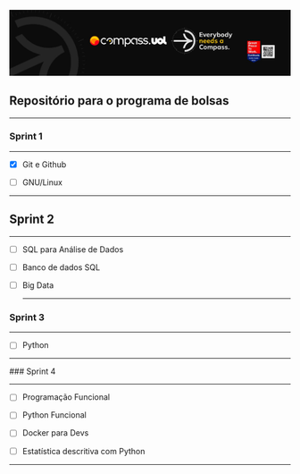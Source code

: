 [![Imagem da Compass](Compass.jpg)](https://www.linkedin.com/in/davy-carlos-costa-34510b214/)

## Repositório para o programa de bolsas
<hr>  
  
  
### Sprint 1
<hr>  

* [x] Git e Github  
* [ ] GNU/Linux
  
  
<hr>
  
  
## Sprint 2
<hr>  

* [ ] SQL para Análise de Dados  
* [ ] Banco de dados SQL
* [ ] Big Data
  
  
  <hr>

  
### Sprint 3
<hr>  

* [ ] Python   

  
<hr>
### Sprint 4
<hr>  

* [ ] Programação Funcional  
* [ ] Python Funcional 
* [ ] Docker para Devs
* [ ] Estatística descritiva com Python
  
  
<hr>
  